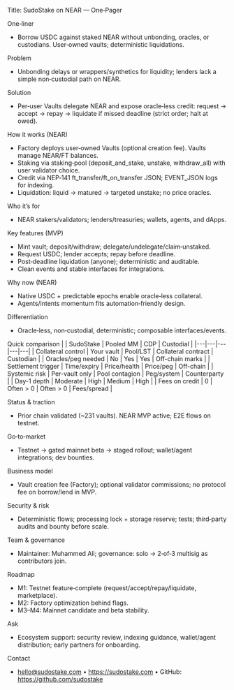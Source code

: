Title: SudoStake on NEAR — One‑Pager

One‑liner
- Borrow USDC against staked NEAR without unbonding, oracles, or custodians. User‑owned vaults; deterministic liquidations.

Problem
- Unbonding delays or wrappers/synthetics for liquidity; lenders lack a simple non‑custodial path on NEAR.

Solution
- Per‑user Vaults delegate NEAR and expose oracle‑less credit: request → accept → repay → liquidate if missed deadline (strict order; halt at owed).

How it works (NEAR)
- Factory deploys user‑owned Vaults (optional creation fee). Vaults manage NEAR/FT balances.
- Staking via staking‑pool (deposit_and_stake, unstake, withdraw_all) with user validator choice.
- Credit via NEP‑141 ft_transfer/ft_on_transfer JSON; EVENT_JSON logs for indexing.
- Liquidation: liquid → matured → targeted unstake; no price oracles.

Who it’s for
- NEAR stakers/validators; lenders/treasuries; wallets, agents, and dApps.

Key features (MVP)
- Mint vault; deposit/withdraw; delegate/undelegate/claim‑unstaked.
- Request USDC; lender accepts; repay before deadline.
- Post‑deadline liquidation (anyone); deterministic and auditable.
- Clean events and stable interfaces for integrations.

Why now (NEAR)
- Native USDC + predictable epochs enable oracle‑less collateral.
- Agents/intents momentum fits automation‑friendly design.

Differentiation
- Oracle‑less, non‑custodial, deterministic; composable interfaces/events.

Quick comparison
|  | SudoStake | Pooled MM | CDP | Custodial |
|---|---|---|---|---|
| Collateral control | Your vault | Pool/LST | Collateral contract | Custodian |
| Oracles/peg needed | No | Yes | Yes | Off-chain marks |
| Settlement trigger | Time/expiry | Price/health | Price/peg | Off-chain |
| Systemic risk | Per-vault only | Pool contagion | Peg/system | Counterparty |
| Day-1 depth | Moderate | High | Medium | High |
| Fees on credit | 0 | Often > 0 | Often > 0 | Fees/spread |

Status & traction
- Prior chain validated (~231 vaults). NEAR MVP active; E2E flows on testnet.

Go‑to‑market
- Testnet → gated mainnet beta → staged rollout; wallet/agent integrations; dev bounties.

Business model
- Vault creation fee (Factory); optional validator commissions; no protocol fee on borrow/lend in MVP.

Security & risk
- Deterministic flows; processing lock + storage reserve; tests; third‑party audits and bounty before scale.

Team & governance
- Maintainer: Muhammed Ali; governance: solo → 2‑of‑3 multisig as contributors join.

Roadmap
- M1: Testnet feature‑complete (request/accept/repay/liquidate, marketplace).
- M2: Factory optimization behind flags.
- M3–M4: Mainnet candidate and beta stability.

Ask
- Ecosystem support: security review, indexing guidance, wallet/agent distribution; early partners for onboarding.

Contact
- hello@sudostake.com • https://sudostake.com • GitHub: https://github.com/sudostake
